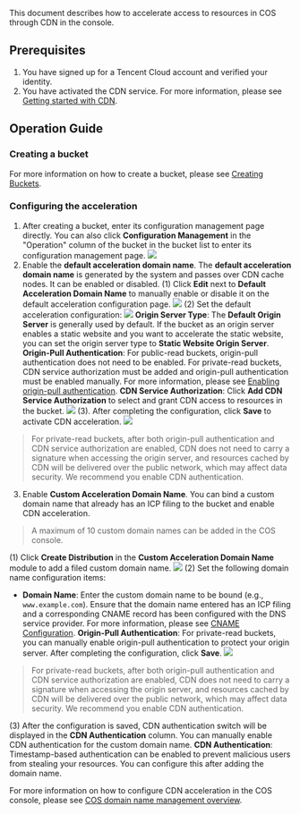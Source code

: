 This document describes how to accelerate access to resources in COS through CDN in the console.

## Prerequisites
1. You have signed up for a Tencent Cloud account and verified your identity.
2. You have activated the CDN service. For more information, please see [Getting started with CDN](https://intl.cloud.tencent.com/document/product/228/32978).

## Operation Guide

### Creating a bucket
For more information on how to create a bucket, please see [Creating Buckets](https://intl.cloud.tencent.com/document/product/436/13309).

### Configuring the acceleration
1. After creating a bucket, enter its configuration management page directly. You can also click **Configuration Management** in the "Operation" column of the bucket in the bucket list to enter its configuration management page.
![](https://main.qcloudimg.com/raw/9a6b4ee01439d74e6af5e209fa593487.png)
2. Enable the **default acceleration domain name**.
The **default acceleration domain name** is generated by the system and passes over CDN cache nodes. It can be enabled or disabled.
(1) Click **Edit** next to **Default Acceleration Domain Name** to manually enable or disable it on the default acceleration configuration page.
![](https://main.qcloudimg.com/raw/260fde070f4b2f999c0d9d09bec13d55.png)
(2) Set the default acceleration configuration:
![](https://main.qcloudimg.com/raw/2b72c25d2bf11f0c53a2e8286fcecf07.png)
**Origin Server Type**: The **Default Origin Server** is generally used by default. If the bucket as an origin server enables a static website and you want to accelerate the static website, you can set the origin server type to **Static Website Origin Server**.
**Origin-Pull Authentication**: For public-read buckets, origin-pull authentication does not need to be enabled. For private-read buckets, CDN service authorization must be added and origin-pull authentication must be enabled manually. For more information, please see [Enabling origin-pull authentication](https://intl.cloud.tencent.com/document/product/436/31505).
**CDN Service Authorization**: Click **Add CDN Service Authorization** to select and grant CDN access to resources in the bucket.
![](https://main.qcloudimg.com/raw/41e745800445225d042ef82c6febcc19.png)
(3). After completing the configuration, click **Save** to activate CDN acceleration.
![](https://main.qcloudimg.com/raw/5ffc31cb49410b4685316e75860c9385.png)

>For private-read buckets, after both origin-pull authentication and CDN service authorization are enabled, CDN does not need to carry a signature when accessing the origin server, and resources cached by CDN will be delivered over the public network, which may affect data security. We recommend you enable CDN authentication.
>
3. Enable **Custom Acceleration Domain Name**.
You can bind a custom domain name that already has an ICP filing to the bucket and enable CDN acceleration.
>A maximum of 10 custom domain names can be added in the COS console.
>
(1) Click **Create Distribution** in the **Custom Acceleration Domain Name** module to add a filed custom domain name.
![](https://main.qcloudimg.com/raw/eda34cc24d82cebf109e3507a2ae142f.png)
(2) Set the following domain name configuration items:
- **Domain Name**: Enter the custom domain name to be bound (e.g., `www.example.com`). Ensure that the domain name entered has an ICP filing and a corresponding CNAME record has been configured with the DNS service provider. For more information, please see [CNAME Configuration](https://intl.cloud.tencent.com/document/product/228/3121).
**Origin-Pull Authentication**: For private-read buckets, you can manually enable origin-pull authentication to protect your origin server.
After completing the configuration, click **Save**.
![](https://main.qcloudimg.com/raw/e21189d91929209ded554581d267a505.png)
>For private-read buckets, after both origin-pull authentication and CDN service authorization are enabled, CDN does not need to carry a signature when accessing the origin server, and resources cached by CDN will be delivered over the public network, which may affect data security. We recommend you enable CDN authentication.
>
(3) After the configuration is saved, CDN authentication switch will be displayed in the **CDN Authentication** column. You can manually enable CDN authentication for the custom domain name.
**CDN Authentication**: Timestamp-based authentication can be enabled to prevent malicious users from stealing your resources. You can configure this after adding the domain name.

For more information on how to configure CDN acceleration in the COS console, please see [COS domain name management overview](https://intl.cloud.tencent.com/document/product/436/18424).
